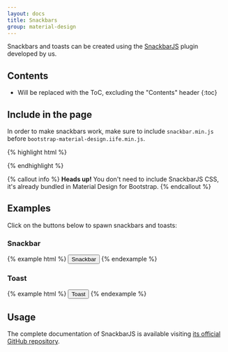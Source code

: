 ```yaml
---
layout: docs
title: Snackbars
group: material-design
---
```


Snackbars and toasts can be created using the [SnackbarJS](https://github.com/FezVrasta/snackbarjs) plugin developed by us.

## Contents

* Will be replaced with the ToC, excluding the "Contents" header
{:toc}

## Include in the page

In order to make snackbars work, make sure to include `snackbar.min.js` before `bootstrap-material-design.iife.min.js`.

{% highlight html %}
<script src="{{ site.data.cdn.jquery }}"></script>
<script src="{{ site.data.cdn.tether }}"></script>
<script src="{{ site.data.cdn.snackbar }}"></script>
<script src="{{ site.data.cdn.js }}"></script>
<!-- IE10 viewport hack for Surface/desktop Windows 8 bug -->
<script src="{{ site.data.cdn['ie10-viewport-bug-workaround'] }}"></script>
<script>
  $('body').bootstrapMaterialDesign();
</script>
{% endhighlight %}

{% callout info %}
**Heads up!** You don't need to include SnackbarJS CSS, it's already bundled in Material Design for Bootstrap.
{% endcallout %}

## Examples

Click on the buttons below to spawn snackbars and toasts:

### Snackbar

{% example html %}
<button type="button" class="btn btn-secondary" data-toggle="snackbar" data-content="Free fried chicken here! <a href='https://example.org' class='btn btn-info'>Check it out</a>" data-html-allowed="true" data-timeout="0">
  Snackbar
</button>
{% endexample %}

### Toast

{% example html %}
<button type="button" class="btn btn-secondary" data-toggle="snackbar" data-style="toast" data-content="Fried chicken out of stock.">
  Toast
</button>
{% endexample %}

## Usage

The complete documentation of SnackbarJS is available visiting [its official GitHub repository](https://github.com/FezVrasta/snackbarjs).
